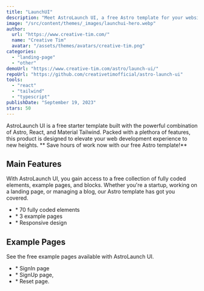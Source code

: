 ```yaml
---
title: "LaunchUI"
description: "Meet AstroLaunch UI, a free Astro template for your website. With its seamless integration of Astro, React, and Material Tailwind, setting up your website has never been easier."
image: "/src/content/themes/_images/launchui-hero.webp"
author:
  url: "https://www.creative-tim.com/"
  name: "Creative Tim"
  avatar: "/assets/themes/avatars/creative-tim.png"
categories:
  - "landing-page"
  - "other"
demoUrl: "https://www.creative-tim.com/astro/launch-ui/"
repoUrl: "https://github.com/creativetimofficial/astro-launch-ui"
tools:
  - "react"
  - "tailwind"
  - "typescript"
publishDate: "September 19, 2023"
stars: 50
---
```


<p>
  AstroLaunch UI is a free starter template built with the powerful combination of Astro, React, and
  Material Tailwind. Packed with a plethora of features, this product is designed to elevate your
  web development experience to new heights. ** Save hours of work now with our free Astro
  template!**
</p>
<h2>Main Features</h2>
<p>
  With AstroLaunch UI, you gain access to a free collection of fully coded elements, example pages,
  and blocks. Whether you're a startup, working on a landing page, or managing a blog, our Astro
  template has got you covered.
</p>
<ul>
  <li>* 70 fully coded elements</li>
  <li>* 3 example pages</li>
  <li>* Responsive design</li>
</ul>
<h2>Example Pages</h2>
<p>See the free example pages available with AstroLaunch UI.</p>
<ul>
  <li>* SignIn page</li>
  <li>* SignUp page,&nbsp;</li>
  <li>* Reset page.</li>
</ul>
